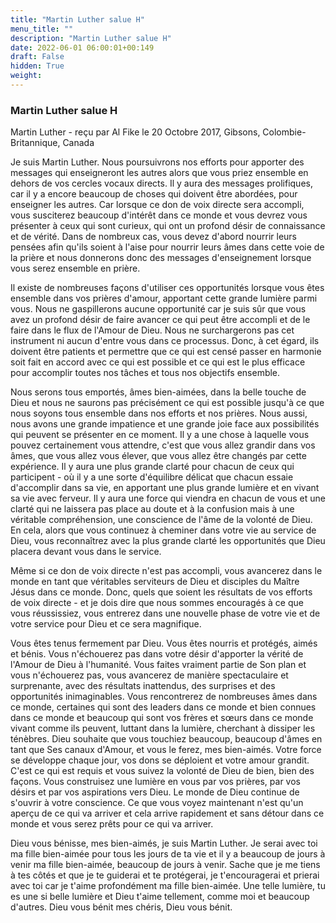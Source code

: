 ```yaml
---
title: "Martin Luther salue H"
menu_title: ""
description: "Martin Luther salue H"
date: 2022-06-01 06:00:01+00:149
draft: False
hidden: True
weight:
---
```

### Martin Luther salue H

Martin Luther - reçu par Al Fike le 20 Octobre 2017, Gibsons, Colombie-Britannique, Canada

Je suis Martin Luther. Nous poursuivrons nos efforts pour apporter des messages qui enseigneront les autres alors que vous priez ensemble en dehors de vos cercles vocaux directs. Il y aura des messages prolifiques, car il y a encore beaucoup de choses qui doivent être abordées, pour enseigner les autres. Car lorsque ce don de voix directe sera accompli, vous susciterez beaucoup d'intérêt dans ce monde et vous devrez vous présenter à ceux qui sont curieux, qui ont un profond désir de connaissance et de vérité. Dans de nombreux cas, vous devez d'abord nourrir leurs pensées afin qu'ils soient à l'aise pour nourrir leurs âmes dans cette voie de la prière et nous donnerons donc des messages d'enseignement lorsque vous serez ensemble en prière.

Il existe de nombreuses façons d'utiliser ces opportunités lorsque vous êtes ensemble dans vos prières d'amour, apportant cette grande lumière parmi vous. Nous ne gaspillerons aucune opportunité car je suis sûr que vous avez un profond désir de faire avancer ce qui peut être accompli et de le faire dans le flux de l'Amour de Dieu. Nous ne surchargerons pas cet instrument ni aucun d'entre vous dans ce processus. Donc, à cet égard, ils doivent être patients et permettre que ce qui est censé passer en harmonie soit fait en accord avec ce qui est possible et ce qui est le plus efficace pour accomplir toutes nos tâches et tous nos objectifs ensemble.

Nous serons tous emportés, âmes bien-aimées, dans la belle touche de Dieu et nous ne saurons pas précisément ce qui est possible jusqu'à ce que nous soyons tous ensemble dans nos efforts et nos prières. Nous aussi, nous avons une grande impatience et une grande joie face aux possibilités qui peuvent se présenter en ce moment. Il y a une chose à laquelle vous pouvez certainement vous attendre, c'est que vous allez grandir dans vos âmes, que vous allez vous élever, que vous allez être changés par cette expérience. Il y aura une plus grande clarté pour chacun de ceux qui participent - où il y a une sorte d'équilibre délicat que chacun essaie d'accomplir dans sa vie, en apportant une plus grande lumière et en vivant sa vie avec ferveur. Il y aura une force qui viendra en chacun de vous et une clarté qui ne laissera pas place au doute et à la confusion mais à une véritable compréhension, une conscience de l'âme de la volonté de Dieu. En cela, alors que vous continuez à cheminer dans votre vie au service de Dieu, vous reconnaîtrez avec la plus grande clarté les opportunités que Dieu placera devant vous dans le service. 

Même si ce don de voix directe n'est pas accompli, vous avancerez dans le monde en tant que véritables serviteurs de Dieu et disciples du Maître Jésus dans ce monde. Donc, quels que soient les résultats de vos efforts de voix directe - et je dois dire que nous sommes encouragés à ce que vous réussissiez, vous entrerez dans une nouvelle phase de votre vie et de votre service pour Dieu et ce sera magnifique.

Vous êtes tenus fermement par Dieu. Vous êtes nourris et protégés, aimés et bénis. Vous n'échouerez pas dans votre désir d'apporter la vérité de l'Amour de Dieu à l'humanité. Vous faites vraiment partie de Son plan et vous n'échouerez pas, vous avancerez de manière spectaculaire et surprenante, avec des résultats inattendus, des surprises et des opportunités inimaginables. Vous rencontrerez de nombreuses âmes dans ce monde, certaines qui sont des leaders dans ce monde et bien connues dans ce monde et beaucoup qui sont vos frères et sœurs dans ce monde vivant comme ils peuvent, luttant dans la lumière, cherchant à dissiper les ténèbres. Dieu souhaite que vous touchiez beaucoup, beaucoup d'âmes en tant que Ses canaux d'Amour, et vous le ferez, mes bien-aimés. Votre force se développe chaque jour, vos dons se déploient et votre amour grandit. C'est ce qui est requis et vous suivez la volonté de Dieu de bien, bien des façons. Vous construisez une lumière en vous par vos prières, par vos désirs et par vos aspirations vers Dieu. Le monde de Dieu continue de s'ouvrir à votre conscience. Ce que vous voyez maintenant n'est qu'un aperçu de ce qui va arriver et cela arrive rapidement et sans détour dans ce monde et vous serez prêts pour ce qui va arriver.

Dieu vous bénisse, mes bien-aimés, je suis Martin Luther. Je serai avec toi ma fille bien-aimée pour tous les jours de ta vie et il y a beaucoup de jours à venir ma fille bien-aimée, beaucoup de jours à venir. Sache que je me tiens à tes côtés et que je te guiderai et te protégerai, je t'encouragerai et prierai avec toi car je t'aime profondément ma fille bien-aimée. Une telle lumière, tu es une si belle lumière et Dieu t'aime tellement, comme moi et beaucoup d'autres. Dieu vous bénit mes chéris, Dieu vous bénit.
